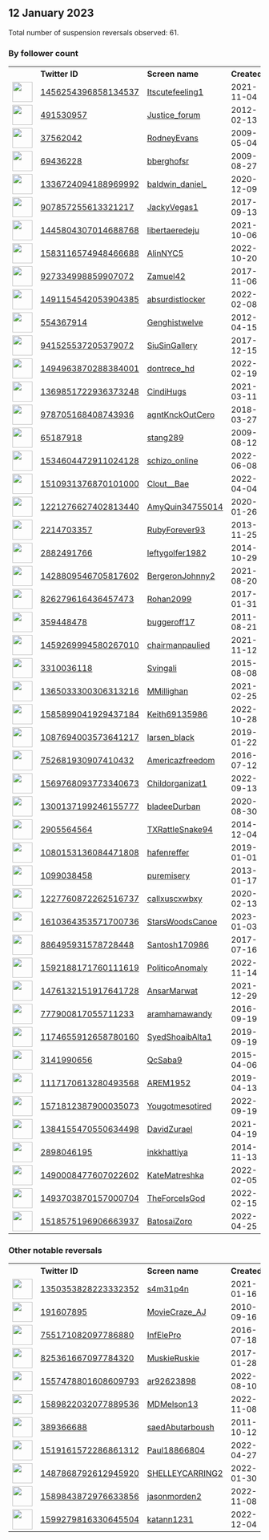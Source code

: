 
## 12 January 2023
Total number of suspension reversals observed: 61.

### By follower count
<table><tr><th></th><th align="left">Twitter ID</th><th align="left">Screen name</th>
<th align="left">Created</th><th align="left">Status</th><th align="left">Suspended</th><th align="left">Followers</th>
<tr><td><a href="https://pbs.twimg.com/profile_images/1456254880536883209/xfqPfj37_normal.jpg"><img src="https://pbs.twimg.com/profile_images/1456254880536883209/xfqPfj37_normal.jpg" width="40px" height="40px" align="center"/></a></td><td><a href="https://twitter.com/intent/user?user_id=1456254396858134537">1456254396858134537</a></td><td><a href="https://twitter.com/Itscutefeeling1">Itscutefeeling1</a></td><td>2021-11-04</td><td align="center"></td><td>2022-12-17</td><td>56405</td></tr>
<tr><td><a href="https://pbs.twimg.com/profile_images/1134446093566169089/o_iTNi7K_normal.jpg"><img src="https://pbs.twimg.com/profile_images/1134446093566169089/o_iTNi7K_normal.jpg" width="40px" height="40px" align="center"/></a></td><td><a href="https://twitter.com/intent/user?user_id=491530957">491530957</a></td><td><a href="https://twitter.com/Justice_forum">Justice_forum</a></td><td>2012-02-13</td><td align="center"></td><td>2022-12-27</td><td>38929</td></tr>
<tr><td><a href="https://pbs.twimg.com/profile_images/1138505488797184007/5xiSETlg_normal.jpg"><img src="https://pbs.twimg.com/profile_images/1138505488797184007/5xiSETlg_normal.jpg" width="40px" height="40px" align="center"/></a></td><td><a href="https://twitter.com/intent/user?user_id=37562042">37562042</a></td><td><a href="https://twitter.com/RodneyEvans">RodneyEvans</a></td><td>2009-05-04</td><td align="center"></td><td></td><td>26787</td></tr>
<tr><td><a href="https://pbs.twimg.com/profile_images/831325029090471936/uzyJ10CI_normal.jpg"><img src="https://pbs.twimg.com/profile_images/831325029090471936/uzyJ10CI_normal.jpg" width="40px" height="40px" align="center"/></a></td><td><a href="https://twitter.com/intent/user?user_id=69436228">69436228</a></td><td><a href="https://twitter.com/bberghofsr">bberghofsr</a></td><td>2009-08-27</td><td align="center"></td><td></td><td>13114</td></tr>
<tr><td><a href="https://pbs.twimg.com/profile_images/1606330681100865537/lxfqTEHv_normal.jpg"><img src="https://pbs.twimg.com/profile_images/1606330681100865537/lxfqTEHv_normal.jpg" width="40px" height="40px" align="center"/></a></td><td><a href="https://twitter.com/intent/user?user_id=1336724094188969992">1336724094188969992</a></td><td><a href="https://twitter.com/baldwin_daniel_">baldwin_daniel_</a></td><td>2020-12-09</td><td align="center"></td><td>2023-01-11</td><td>10616</td></tr>
<tr><td><a href="https://pbs.twimg.com/profile_images/1216458947311222785/SeJla8M3_normal.jpg"><img src="https://pbs.twimg.com/profile_images/1216458947311222785/SeJla8M3_normal.jpg" width="40px" height="40px" align="center"/></a></td><td><a href="https://twitter.com/intent/user?user_id=907857255613321217">907857255613321217</a></td><td><a href="https://twitter.com/JackyVegas1">JackyVegas1</a></td><td>2017-09-13</td><td align="center"></td><td></td><td>6221</td></tr>
<tr><td><a href="https://pbs.twimg.com/profile_images/1445805046990581760/qntyHCrg_normal.jpg"><img src="https://pbs.twimg.com/profile_images/1445805046990581760/qntyHCrg_normal.jpg" width="40px" height="40px" align="center"/></a></td><td><a href="https://twitter.com/intent/user?user_id=1445804307014688768">1445804307014688768</a></td><td><a href="https://twitter.com/libertaeredeju">libertaeredeju</a></td><td>2021-10-06</td><td align="center"></td><td>2023-01-07</td><td>2500</td></tr>
<tr><td><a href="https://pbs.twimg.com/profile_images/1583116871372623873/m-APEx4k_normal.jpg"><img src="https://pbs.twimg.com/profile_images/1583116871372623873/m-APEx4k_normal.jpg" width="40px" height="40px" align="center"/></a></td><td><a href="https://twitter.com/intent/user?user_id=1583116574948466688">1583116574948466688</a></td><td><a href="https://twitter.com/AlinNYC5">AlinNYC5</a></td><td>2022-10-20</td><td align="center"></td><td>2023-01-07</td><td>2409</td></tr>
<tr><td><a href="https://pbs.twimg.com/profile_images/1374448584226004993/II52dTw-_normal.jpg"><img src="https://pbs.twimg.com/profile_images/1374448584226004993/II52dTw-_normal.jpg" width="40px" height="40px" align="center"/></a></td><td><a href="https://twitter.com/intent/user?user_id=927334998859907072">927334998859907072</a></td><td><a href="https://twitter.com/Zamuel42">Zamuel42</a></td><td>2017-11-06</td><td align="center"></td><td>2022-09-27</td><td>2255</td></tr>
<tr><td><a href="https://pbs.twimg.com/profile_images/1594929823826456576/JrQcum1G_normal.jpg"><img src="https://pbs.twimg.com/profile_images/1594929823826456576/JrQcum1G_normal.jpg" width="40px" height="40px" align="center"/></a></td><td><a href="https://twitter.com/intent/user?user_id=1491154542053904385">1491154542053904385</a></td><td><a href="https://twitter.com/absurdistlocker">absurdistlocker</a></td><td>2022-02-08</td><td align="center"></td><td>2023-01-07</td><td>1908</td></tr>
<tr><td><a href="https://pbs.twimg.com/profile_images/1206425449859092480/IdmFHQir_normal.jpg"><img src="https://pbs.twimg.com/profile_images/1206425449859092480/IdmFHQir_normal.jpg" width="40px" height="40px" align="center"/></a></td><td><a href="https://twitter.com/intent/user?user_id=554367914">554367914</a></td><td><a href="https://twitter.com/Genghistwelve">Genghistwelve</a></td><td>2012-04-15</td><td align="center"></td><td></td><td>1803</td></tr>
<tr><td><a href="https://pbs.twimg.com/profile_images/941541690115989504/xszxWqzJ_normal.jpg"><img src="https://pbs.twimg.com/profile_images/941541690115989504/xszxWqzJ_normal.jpg" width="40px" height="40px" align="center"/></a></td><td><a href="https://twitter.com/intent/user?user_id=941525537205379072">941525537205379072</a></td><td><a href="https://twitter.com/SiuSinGallery">SiuSinGallery</a></td><td>2017-12-15</td><td align="center"></td><td></td><td>1799</td></tr>
<tr><td><a href="https://pbs.twimg.com/profile_images/1612309797545848834/PmxAVAF7_normal.jpg"><img src="https://pbs.twimg.com/profile_images/1612309797545848834/PmxAVAF7_normal.jpg" width="40px" height="40px" align="center"/></a></td><td><a href="https://twitter.com/intent/user?user_id=1494963870288384001">1494963870288384001</a></td><td><a href="https://twitter.com/dontrece_hd">dontrece_hd</a></td><td>2022-02-19</td><td align="center"></td><td>2023-01-07</td><td>1614</td></tr>
<tr><td><a href="https://pbs.twimg.com/profile_images/1613013765863215105/nQcXszAA_normal.jpg"><img src="https://pbs.twimg.com/profile_images/1613013765863215105/nQcXszAA_normal.jpg" width="40px" height="40px" align="center"/></a></td><td><a href="https://twitter.com/intent/user?user_id=1369851722936373248">1369851722936373248</a></td><td><a href="https://twitter.com/CindiHugs">CindiHugs</a></td><td>2021-03-11</td><td align="center"></td><td></td><td>1596</td></tr>
<tr><td><a href="https://pbs.twimg.com/profile_images/1549134045858209792/-kKrUcRR_normal.jpg"><img src="https://pbs.twimg.com/profile_images/1549134045858209792/-kKrUcRR_normal.jpg" width="40px" height="40px" align="center"/></a></td><td><a href="https://twitter.com/intent/user?user_id=978705168408743936">978705168408743936</a></td><td><a href="https://twitter.com/agntKnckOutCero">agntKnckOutCero</a></td><td>2018-03-27</td><td align="center"></td><td>2023-01-07</td><td>1431</td></tr>
<tr><td><a href="https://pbs.twimg.com/profile_images/1375281060385153026/EgUi0VDU_normal.jpg"><img src="https://pbs.twimg.com/profile_images/1375281060385153026/EgUi0VDU_normal.jpg" width="40px" height="40px" align="center"/></a></td><td><a href="https://twitter.com/intent/user?user_id=65187918">65187918</a></td><td><a href="https://twitter.com/stang289">stang289</a></td><td>2009-08-12</td><td align="center"></td><td></td><td>1249</td></tr>
<tr><td><a href="https://pbs.twimg.com/profile_images/1609877267198496770/U5gjrm1w_normal.jpg"><img src="https://pbs.twimg.com/profile_images/1609877267198496770/U5gjrm1w_normal.jpg" width="40px" height="40px" align="center"/></a></td><td><a href="https://twitter.com/intent/user?user_id=1534604472911024128">1534604472911024128</a></td><td><a href="https://twitter.com/schizo_online">schizo_online</a></td><td>2022-06-08</td><td align="center">🔒</td><td>2023-01-07</td><td>1008</td></tr>
<tr><td><a href="https://pbs.twimg.com/profile_images/1552725943168499712/zw-iQKpP_normal.jpg"><img src="https://pbs.twimg.com/profile_images/1552725943168499712/zw-iQKpP_normal.jpg" width="40px" height="40px" align="center"/></a></td><td><a href="https://twitter.com/intent/user?user_id=1510931376870101000">1510931376870101000</a></td><td><a href="https://twitter.com/Clout__Bae">Clout__Bae</a></td><td>2022-04-04</td><td align="center">🔒</td><td>2022-08-10</td><td>952</td></tr>
<tr><td><a href="https://pbs.twimg.com/profile_images/1375082557558128647/9SVUsJ4N_normal.jpg"><img src="https://pbs.twimg.com/profile_images/1375082557558128647/9SVUsJ4N_normal.jpg" width="40px" height="40px" align="center"/></a></td><td><a href="https://twitter.com/intent/user?user_id=1221276627402813440">1221276627402813440</a></td><td><a href="https://twitter.com/AmyQuin34755014">AmyQuin34755014</a></td><td>2020-01-26</td><td align="center"></td><td>2023-01-05</td><td>819</td></tr>
<tr><td><a href="https://pbs.twimg.com/profile_images/1248679584209518592/335975Xv_normal.jpg"><img src="https://pbs.twimg.com/profile_images/1248679584209518592/335975Xv_normal.jpg" width="40px" height="40px" align="center"/></a></td><td><a href="https://twitter.com/intent/user?user_id=2214703357">2214703357</a></td><td><a href="https://twitter.com/RubyForever93">RubyForever93</a></td><td>2013-11-25</td><td align="center"></td><td>2023-01-07</td><td>814</td></tr>
<tr><td><a href="https://pbs.twimg.com/profile_images/1323689179289583616/KKM0TuqM_normal.jpg"><img src="https://pbs.twimg.com/profile_images/1323689179289583616/KKM0TuqM_normal.jpg" width="40px" height="40px" align="center"/></a></td><td><a href="https://twitter.com/intent/user?user_id=2882491766">2882491766</a></td><td><a href="https://twitter.com/leftygolfer1982">leftygolfer1982</a></td><td>2014-10-29</td><td align="center"></td><td>2022-04-12</td><td>793</td></tr>
<tr><td><a href="https://pbs.twimg.com/profile_images/1428810056292786191/Ij7JqPpN_normal.jpg"><img src="https://pbs.twimg.com/profile_images/1428810056292786191/Ij7JqPpN_normal.jpg" width="40px" height="40px" align="center"/></a></td><td><a href="https://twitter.com/intent/user?user_id=1428809546705817602">1428809546705817602</a></td><td><a href="https://twitter.com/BergeronJohnny2">BergeronJohnny2</a></td><td>2021-08-20</td><td align="center"></td><td>2022-08-08</td><td>749</td></tr>
<tr><td><a href="https://pbs.twimg.com/profile_images/1223121932888891393/T2LBqCSU_normal.jpg"><img src="https://pbs.twimg.com/profile_images/1223121932888891393/T2LBqCSU_normal.jpg" width="40px" height="40px" align="center"/></a></td><td><a href="https://twitter.com/intent/user?user_id=826279616436457473">826279616436457473</a></td><td><a href="https://twitter.com/Rohan2099">Rohan2099</a></td><td>2017-01-31</td><td align="center"></td><td>2023-01-03</td><td>702</td></tr>
<tr><td><a href="https://pbs.twimg.com/profile_images/1549783236208775168/3By7JZ-q_normal.jpg"><img src="https://pbs.twimg.com/profile_images/1549783236208775168/3By7JZ-q_normal.jpg" width="40px" height="40px" align="center"/></a></td><td><a href="https://twitter.com/intent/user?user_id=359448478">359448478</a></td><td><a href="https://twitter.com/buggeroff17">buggeroff17</a></td><td>2011-08-21</td><td align="center"></td><td>2022-11-21</td><td>482</td></tr>
<tr><td><a href="https://pbs.twimg.com/profile_images/1515755592941453318/DYfl4W66_normal.jpg"><img src="https://pbs.twimg.com/profile_images/1515755592941453318/DYfl4W66_normal.jpg" width="40px" height="40px" align="center"/></a></td><td><a href="https://twitter.com/intent/user?user_id=1459269994580267010">1459269994580267010</a></td><td><a href="https://twitter.com/chairmanpaulied">chairmanpaulied</a></td><td>2021-11-12</td><td align="center"></td><td>2023-01-05</td><td>402</td></tr>
<tr><td><a href="https://pbs.twimg.com/profile_images/644721608909713408/mAs-1YoF_normal.jpg"><img src="https://pbs.twimg.com/profile_images/644721608909713408/mAs-1YoF_normal.jpg" width="40px" height="40px" align="center"/></a></td><td><a href="https://twitter.com/intent/user?user_id=3310036118">3310036118</a></td><td><a href="https://twitter.com/Svingali">Svingali</a></td><td>2015-08-08</td><td align="center"></td><td></td><td>397</td></tr>
<tr><td><a href="https://pbs.twimg.com/profile_images/1454908463847546880/4q2XMLMr_normal.jpg"><img src="https://pbs.twimg.com/profile_images/1454908463847546880/4q2XMLMr_normal.jpg" width="40px" height="40px" align="center"/></a></td><td><a href="https://twitter.com/intent/user?user_id=1365033300306313216">1365033300306313216</a></td><td><a href="https://twitter.com/MMillighan">MMillighan</a></td><td>2021-02-25</td><td align="center"></td><td>2023-01-07</td><td>393</td></tr>
<tr><td><a href="https://pbs.twimg.com/profile_images/1596863688132141057/Wd72bLmG_normal.jpg"><img src="https://pbs.twimg.com/profile_images/1596863688132141057/Wd72bLmG_normal.jpg" width="40px" height="40px" align="center"/></a></td><td><a href="https://twitter.com/intent/user?user_id=1585899041929437184">1585899041929437184</a></td><td><a href="https://twitter.com/Keith69135986">Keith69135986</a></td><td>2022-10-28</td><td align="center"></td><td>2022-12-27</td><td>383</td></tr>
<tr><td><a href="https://pbs.twimg.com/profile_images/1187327064950661120/xiC4uyab_normal.jpg"><img src="https://pbs.twimg.com/profile_images/1187327064950661120/xiC4uyab_normal.jpg" width="40px" height="40px" align="center"/></a></td><td><a href="https://twitter.com/intent/user?user_id=1087694003573641217">1087694003573641217</a></td><td><a href="https://twitter.com/larsen_black">larsen_black</a></td><td>2019-01-22</td><td align="center"></td><td>2022-06-28</td><td>346</td></tr>
<tr><td><a href="https://pbs.twimg.com/profile_images/1554919774458634240/LWSfc2Nb_normal.jpg"><img src="https://pbs.twimg.com/profile_images/1554919774458634240/LWSfc2Nb_normal.jpg" width="40px" height="40px" align="center"/></a></td><td><a href="https://twitter.com/intent/user?user_id=752681930907410432">752681930907410432</a></td><td><a href="https://twitter.com/Americazfreedom">Americazfreedom</a></td><td>2016-07-12</td><td align="center"></td><td>2023-01-07</td><td>321</td></tr>
<tr><td><a href="https://pbs.twimg.com/profile_images/1586114978834153474/1YESfCSt_normal.jpg"><img src="https://pbs.twimg.com/profile_images/1586114978834153474/1YESfCSt_normal.jpg" width="40px" height="40px" align="center"/></a></td><td><a href="https://twitter.com/intent/user?user_id=1569768093773340673">1569768093773340673</a></td><td><a href="https://twitter.com/Childorganizat1">Childorganizat1</a></td><td>2022-09-13</td><td align="center"></td><td>2022-12-17</td><td>278</td></tr>
<tr><td><a href="https://pbs.twimg.com/profile_images/1306616668823707648/Aa1I7J7m_normal.jpg"><img src="https://pbs.twimg.com/profile_images/1306616668823707648/Aa1I7J7m_normal.jpg" width="40px" height="40px" align="center"/></a></td><td><a href="https://twitter.com/intent/user?user_id=1300137199246155777">1300137199246155777</a></td><td><a href="https://twitter.com/bladeeDurban">bladeeDurban</a></td><td>2020-08-30</td><td align="center"></td><td></td><td>179</td></tr>
<tr><td><a href="https://pbs.twimg.com/profile_images/1519782572418646016/VgrIV0b4_normal.jpg"><img src="https://pbs.twimg.com/profile_images/1519782572418646016/VgrIV0b4_normal.jpg" width="40px" height="40px" align="center"/></a></td><td><a href="https://twitter.com/intent/user?user_id=2905564564">2905564564</a></td><td><a href="https://twitter.com/TXRattleSnake94">TXRattleSnake94</a></td><td>2014-12-04</td><td align="center"></td><td>2023-01-07</td><td>153</td></tr>
<tr><td><a href="https://pbs.twimg.com/profile_images/1208371055020199936/AdfZc6Vi_normal.jpg"><img src="https://pbs.twimg.com/profile_images/1208371055020199936/AdfZc6Vi_normal.jpg" width="40px" height="40px" align="center"/></a></td><td><a href="https://twitter.com/intent/user?user_id=1080153136084471808">1080153136084471808</a></td><td><a href="https://twitter.com/hafenreffer">hafenreffer</a></td><td>2019-01-01</td><td align="center"></td><td></td><td>143</td></tr>
<tr><td><a href="https://pbs.twimg.com/profile_images/1592039056115916801/zCuvudDG_normal.jpg"><img src="https://pbs.twimg.com/profile_images/1592039056115916801/zCuvudDG_normal.jpg" width="40px" height="40px" align="center"/></a></td><td><a href="https://twitter.com/intent/user?user_id=1099038458">1099038458</a></td><td><a href="https://twitter.com/puremisery">puremisery</a></td><td>2013-01-17</td><td align="center"></td><td>2023-01-07</td><td>132</td></tr>
<tr><td><a href="https://pbs.twimg.com/profile_images/1607068755372441602/rBy6RT3c_normal.jpg"><img src="https://pbs.twimg.com/profile_images/1607068755372441602/rBy6RT3c_normal.jpg" width="40px" height="40px" align="center"/></a></td><td><a href="https://twitter.com/intent/user?user_id=1227760872262516737">1227760872262516737</a></td><td><a href="https://twitter.com/callxuscxwbxy">callxuscxwbxy</a></td><td>2020-02-13</td><td align="center"></td><td>2023-01-09</td><td>122</td></tr>
<tr><td><a href="https://pbs.twimg.com/profile_images/1610427365502451712/r9PK3Nsh_normal.jpg"><img src="https://pbs.twimg.com/profile_images/1610427365502451712/r9PK3Nsh_normal.jpg" width="40px" height="40px" align="center"/></a></td><td><a href="https://twitter.com/intent/user?user_id=1610364353571700736">1610364353571700736</a></td><td><a href="https://twitter.com/StarsWoodsCanoe">StarsWoodsCanoe</a></td><td>2023-01-03</td><td align="center"></td><td>2023-01-11</td><td>94</td></tr>
<tr><td><a href="https://pbs.twimg.com/profile_images/1517434969211121664/6Qg1DQak_normal.jpg"><img src="https://pbs.twimg.com/profile_images/1517434969211121664/6Qg1DQak_normal.jpg" width="40px" height="40px" align="center"/></a></td><td><a href="https://twitter.com/intent/user?user_id=886495931578728448">886495931578728448</a></td><td><a href="https://twitter.com/Santosh170986">Santosh170986</a></td><td>2017-07-16</td><td align="center"></td><td>2023-01-07</td><td>58</td></tr>
<tr><td><a href="https://pbs.twimg.com/profile_images/1592188849530310658/RJnmB_0A_normal.jpg"><img src="https://pbs.twimg.com/profile_images/1592188849530310658/RJnmB_0A_normal.jpg" width="40px" height="40px" align="center"/></a></td><td><a href="https://twitter.com/intent/user?user_id=1592188171760111619">1592188171760111619</a></td><td><a href="https://twitter.com/PoliticoAnomaly">PoliticoAnomaly</a></td><td>2022-11-14</td><td align="center"></td><td>2023-01-04</td><td>47</td></tr>
<tr><td><a href="https://pbs.twimg.com/profile_images/1600665308003532801/oP2FMddQ_normal.jpg"><img src="https://pbs.twimg.com/profile_images/1600665308003532801/oP2FMddQ_normal.jpg" width="40px" height="40px" align="center"/></a></td><td><a href="https://twitter.com/intent/user?user_id=1476132151917641728">1476132151917641728</a></td><td><a href="https://twitter.com/AnsarMarwat">AnsarMarwat</a></td><td>2021-12-29</td><td align="center"></td><td>2022-12-31</td><td>46</td></tr>
<tr><td><a href="https://pbs.twimg.com/profile_images/777902036427927552/kMGoRfcv_normal.jpg"><img src="https://pbs.twimg.com/profile_images/777902036427927552/kMGoRfcv_normal.jpg" width="40px" height="40px" align="center"/></a></td><td><a href="https://twitter.com/intent/user?user_id=777900817055711233">777900817055711233</a></td><td><a href="https://twitter.com/aramhamawandy">aramhamawandy</a></td><td>2016-09-19</td><td align="center"></td><td>2022-12-30</td><td>42</td></tr>
<tr><td><a href="https://pbs.twimg.com/profile_images/1174656901306560515/sxe6dTYl_normal.jpg"><img src="https://pbs.twimg.com/profile_images/1174656901306560515/sxe6dTYl_normal.jpg" width="40px" height="40px" align="center"/></a></td><td><a href="https://twitter.com/intent/user?user_id=1174655912658780160">1174655912658780160</a></td><td><a href="https://twitter.com/SyedShoaibAlta1">SyedShoaibAlta1</a></td><td>2019-09-19</td><td align="center"></td><td>2023-01-07</td><td>39</td></tr>
<tr><td><a href="https://pbs.twimg.com/profile_images/1194158992009809921/zB7YDZ9i_normal.jpg"><img src="https://pbs.twimg.com/profile_images/1194158992009809921/zB7YDZ9i_normal.jpg" width="40px" height="40px" align="center"/></a></td><td><a href="https://twitter.com/intent/user?user_id=3141990656">3141990656</a></td><td><a href="https://twitter.com/QcSaba9">QcSaba9</a></td><td>2015-04-06</td><td align="center">🔒</td><td>2023-01-06</td><td>30</td></tr>
<tr><td><a href="https://pbs.twimg.com/profile_images/1117171482696790021/yM2Y6TEl_normal.jpg"><img src="https://pbs.twimg.com/profile_images/1117171482696790021/yM2Y6TEl_normal.jpg" width="40px" height="40px" align="center"/></a></td><td><a href="https://twitter.com/intent/user?user_id=1117170613280493568">1117170613280493568</a></td><td><a href="https://twitter.com/AREM1952">AREM1952</a></td><td>2019-04-13</td><td align="center"></td><td>2023-01-05</td><td>29</td></tr>
<tr><td><a href="https://pbs.twimg.com/profile_images/1571813751774404608/iy_W_aGP_normal.jpg"><img src="https://pbs.twimg.com/profile_images/1571813751774404608/iy_W_aGP_normal.jpg" width="40px" height="40px" align="center"/></a></td><td><a href="https://twitter.com/intent/user?user_id=1571812387900035073">1571812387900035073</a></td><td><a href="https://twitter.com/Yougotmesotired">Yougotmesotired</a></td><td>2022-09-19</td><td align="center"></td><td>2023-01-07</td><td>27</td></tr>
<tr><td><a href="https://pbs.twimg.com/profile_images/1415260185141075970/v280BI7D_normal.jpg"><img src="https://pbs.twimg.com/profile_images/1415260185141075970/v280BI7D_normal.jpg" width="40px" height="40px" align="center"/></a></td><td><a href="https://twitter.com/intent/user?user_id=1384155470550634498">1384155470550634498</a></td><td><a href="https://twitter.com/DavidZurael">DavidZurael</a></td><td>2021-04-19</td><td align="center"></td><td>2023-01-07</td><td>24</td></tr>
<tr><td><a href="https://pbs.twimg.com/profile_images/1288441406474694663/_R09dzhs_normal.jpg"><img src="https://pbs.twimg.com/profile_images/1288441406474694663/_R09dzhs_normal.jpg" width="40px" height="40px" align="center"/></a></td><td><a href="https://twitter.com/intent/user?user_id=2898046195">2898046195</a></td><td><a href="https://twitter.com/inkkhattiya">inkkhattiya</a></td><td>2014-11-13</td><td align="center"></td><td>2023-01-07</td><td>23</td></tr>
<tr><td><a href="https://pbs.twimg.com/profile_images/1527767751577817090/36i1mIHa_normal.jpg"><img src="https://pbs.twimg.com/profile_images/1527767751577817090/36i1mIHa_normal.jpg" width="40px" height="40px" align="center"/></a></td><td><a href="https://twitter.com/intent/user?user_id=1490008477607022602">1490008477607022602</a></td><td><a href="https://twitter.com/KateMatreshka">KateMatreshka</a></td><td>2022-02-05</td><td align="center"></td><td>2022-07-03</td><td>22</td></tr>
<tr><td><a href="https://pbs.twimg.com/profile_images/1493705388708884481/P2ypUZ43_normal.jpg"><img src="https://pbs.twimg.com/profile_images/1493705388708884481/P2ypUZ43_normal.jpg" width="40px" height="40px" align="center"/></a></td><td><a href="https://twitter.com/intent/user?user_id=1493703870157000704">1493703870157000704</a></td><td><a href="https://twitter.com/TheForceIsGod">TheForceIsGod</a></td><td>2022-02-15</td><td align="center"></td><td>2022-05-13</td><td>20</td></tr>
<tr><td><a href="https://pbs.twimg.com/profile_images/1518575857236860928/p8qkMq88_normal.jpg"><img src="https://pbs.twimg.com/profile_images/1518575857236860928/p8qkMq88_normal.jpg" width="40px" height="40px" align="center"/></a></td><td><a href="https://twitter.com/intent/user?user_id=1518575196906663937">1518575196906663937</a></td><td><a href="https://twitter.com/BatosaiZoro">BatosaiZoro</a></td><td>2022-04-25</td><td align="center"></td><td>2023-01-08</td><td>17</td></tr>
</table>

### Other notable reversals
<table><tr><th></th><th align="left">Twitter ID</th><th align="left">Screen name</th>
<th align="left">Created</th><th align="left">Status</th><th align="left">Suspended</th><th align="left">Followers</th>
<tr><td><a href="https://pbs.twimg.com/profile_images/1529675700772302848/uXtYNx_v_normal.jpg"><img src="https://pbs.twimg.com/profile_images/1529675700772302848/uXtYNx_v_normal.jpg" width="40px" height="40px" align="center"/></a></td><td><a href="https://twitter.com/intent/user?user_id=1350353828223332352">1350353828223332352</a></td><td><a href="https://twitter.com/s4m31p4n">s4m31p4n</a></td><td>2021-01-16</td><td align="center"></td><td>2023-01-04</td><td>1</td></tr>
<tr><td><a href="https://pbs.twimg.com/profile_images/1501299181117345793/x0MorQJt_normal.jpg"><img src="https://pbs.twimg.com/profile_images/1501299181117345793/x0MorQJt_normal.jpg" width="40px" height="40px" align="center"/></a></td><td><a href="https://twitter.com/intent/user?user_id=191607895">191607895</a></td><td><a href="https://twitter.com/MovieCraze_AJ">MovieCraze_AJ</a></td><td>2010-09-16</td><td align="center"></td><td>2023-01-01</td><td>0</td></tr>
<tr><td><a href="https://pbs.twimg.com/profile_images/1282687293350969344/nr7fM8z5_normal.jpg"><img src="https://pbs.twimg.com/profile_images/1282687293350969344/nr7fM8z5_normal.jpg" width="40px" height="40px" align="center"/></a></td><td><a href="https://twitter.com/intent/user?user_id=755171082097786880">755171082097786880</a></td><td><a href="https://twitter.com/InfElePro">InfElePro</a></td><td>2016-07-18</td><td align="center"></td><td>2022-08-15</td><td>0</td></tr>
<tr><td><a href="https://pbs.twimg.com/profile_images/829906046537854977/6zvjzbLY_normal.jpg"><img src="https://pbs.twimg.com/profile_images/829906046537854977/6zvjzbLY_normal.jpg" width="40px" height="40px" align="center"/></a></td><td><a href="https://twitter.com/intent/user?user_id=825361667097784320">825361667097784320</a></td><td><a href="https://twitter.com/MuskieRuskie">MuskieRuskie</a></td><td>2017-01-28</td><td align="center"></td><td>2022-10-25</td><td>1</td></tr>
<tr><td><a href="https://pbs.twimg.com/profile_images/1593749424844308480/GrvGa3Z1_normal.jpg"><img src="https://pbs.twimg.com/profile_images/1593749424844308480/GrvGa3Z1_normal.jpg" width="40px" height="40px" align="center"/></a></td><td><a href="https://twitter.com/intent/user?user_id=1557478801608609793">1557478801608609793</a></td><td><a href="https://twitter.com/ar92623898">ar92623898</a></td><td>2022-08-10</td><td align="center"></td><td>2023-01-06</td><td>10</td></tr>
<tr><td><a href="https://abs.twimg.com/sticky/default_profile_images/default_profile_normal.png"><img src="https://abs.twimg.com/sticky/default_profile_images/default_profile_normal.png" width="40px" height="40px" align="center"/></a></td><td><a href="https://twitter.com/intent/user?user_id=1589822032077889536">1589822032077889536</a></td><td><a href="https://twitter.com/MDMelson13">MDMelson13</a></td><td>2022-11-08</td><td align="center"></td><td>2023-01-08</td><td>16</td></tr>
<tr><td><a href="https://pbs.twimg.com/profile_images/1586150052128587776/hDCkfn5l_normal.jpg"><img src="https://pbs.twimg.com/profile_images/1586150052128587776/hDCkfn5l_normal.jpg" width="40px" height="40px" align="center"/></a></td><td><a href="https://twitter.com/intent/user?user_id=389366688">389366688</a></td><td><a href="https://twitter.com/saedAbutarboush">saedAbutarboush</a></td><td>2011-10-12</td><td align="center"></td><td>2022-12-23</td><td>0</td></tr>
<tr><td><a href="https://pbs.twimg.com/profile_images/1519161768399958016/gi1Kmg0l_normal.jpg"><img src="https://pbs.twimg.com/profile_images/1519161768399958016/gi1Kmg0l_normal.jpg" width="40px" height="40px" align="center"/></a></td><td><a href="https://twitter.com/intent/user?user_id=1519161572286861312">1519161572286861312</a></td><td><a href="https://twitter.com/Paul18866804">Paul18866804</a></td><td>2022-04-27</td><td align="center"></td><td>2022-10-20</td><td>0</td></tr>
<tr><td><a href="https://pbs.twimg.com/profile_images/1519360996833329154/3VHO8Dg6_normal.jpg"><img src="https://pbs.twimg.com/profile_images/1519360996833329154/3VHO8Dg6_normal.jpg" width="40px" height="40px" align="center"/></a></td><td><a href="https://twitter.com/intent/user?user_id=1487868792612945920">1487868792612945920</a></td><td><a href="https://twitter.com/SHELLEYCARRING2">SHELLEYCARRING2</a></td><td>2022-01-30</td><td align="center">🔒</td><td>2022-10-20</td><td>7</td></tr>
<tr><td><a href="https://pbs.twimg.com/profile_images/1609715601605545985/0Ke0ZPoa_normal.jpg"><img src="https://pbs.twimg.com/profile_images/1609715601605545985/0Ke0ZPoa_normal.jpg" width="40px" height="40px" align="center"/></a></td><td><a href="https://twitter.com/intent/user?user_id=1589843872976633856">1589843872976633856</a></td><td><a href="https://twitter.com/jasonmorden2">jasonmorden2</a></td><td>2022-11-08</td><td align="center"></td><td>2023-01-10</td><td>5</td></tr>
<tr><td><a href="https://abs.twimg.com/sticky/default_profile_images/default_profile_normal.png"><img src="https://abs.twimg.com/sticky/default_profile_images/default_profile_normal.png" width="40px" height="40px" align="center"/></a></td><td><a href="https://twitter.com/intent/user?user_id=1599279816330645504">1599279816330645504</a></td><td><a href="https://twitter.com/katann1231">katann1231</a></td><td>2022-12-04</td><td align="center"></td><td>2022-12-28</td><td>1</td></tr>
</table>

